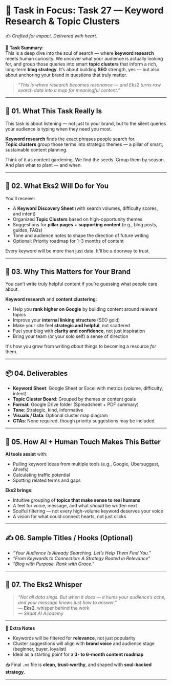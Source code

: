 # 🎯 **Task in Focus: Task 27 — Keyword Research & Topic Clusters**  
✍️ *Crafted for impact. Delivered with heart.*

📌 **Task Summary**:  
This is a deep dive into the soul of search — where **keyword research** meets human curiosity. We uncover what your audience is actually looking for, and group those queries into smart **topic clusters** that inform a rich, long-term **blog strategy**. It’s about building **SEO** strength, yes — but also about anchoring your brand in questions that truly matter.

> _“This is where research becomes resonance — and Eks2 turns raw search data into a map for meaningful content.”_

---

## 🧭 01. What This Task Really Is  
This task is about listening — not just to your brand, but to the silent queries your audience is typing when they need you most.

**Keyword research** finds the exact phrases people search for.  
**Topic clusters** group those terms into strategic themes — a pillar of smart, sustainable content planning.

Think of it as content gardening. We find the seeds. Group them by season. And plan what to plant — and when.

---

## 💼 02. What Eks2 Will Do for You  
You'll receive:

- A **Keyword Discovery Sheet** (with search volumes, difficulty scores, and intent)  
- Organized **Topic Clusters** based on high-opportunity themes  
- Suggestions for **pillar pages** + **supporting content** (e.g., blog posts, guides, FAQs)  
- Tone and audience notes to shape the direction of future writing  
- Optional: Priority roadmap for 1–3 months of content

Every keyword will be more than just data. It’ll be a doorway to trust.

---

## 🎯 03. Why This Matters for Your Brand  
You can’t write truly helpful content if you’re guessing what people care about.

**Keyword research** and **content clustering**:

- Help you **rank higher on Google** by building content around relevant topics  
- Improve your **internal linking structure** (SEO gold)  
- Make your site feel **strategic and helpful**, not scattered  
- Fuel your blog with **clarity and confidence**, not just inspiration  
- Bring your team (or your solo self) a sense of direction

It's how you grow from writing *about* things to becoming a resource *for* them.

---

## 📦 04. Deliverables  
- **Keyword Sheet**: Google Sheet or Excel with metrics (volume, difficulty, intent)  
- **Topic Cluster Board**: Grouped by themes or content goals  
- **Format**: Google Drive folder (Spreadsheet + PDF summary)  
- **Tone**: Strategic, kind, informative  
- **Visuals / Data**: Optional cluster map diagram  
- **CTAs**: None required, though priority suggestions may be included

---

## 🤖 05. How AI + Human Touch Makes This Better  
**AI tools assist** with:

- Pulling keyword ideas from multiple tools (e.g., Google, Ubersuggest, Ahrefs)  
- Calculating traffic potential  
- Spotting related terms and gaps

**Eks2 brings**:

- Intuitive grouping of **topics that make sense to real humans**  
- A feel for voice, message, and what *should* be written next  
- Soulful filtering — not every high-volume keyword deserves your voice  
- A vision for what could connect hearts, not just clicks

---

## ✍️ 06. Sample Titles / Hooks (Optional)  
- *“Your Audience Is Already Searching. Let’s Help Them Find You.”*  
- *“From Keywords to Connection: A Strategy Rooted in Relevance”*  
- *“Blog with Purpose. Rank with Grace.”*

---

## 🧡 07. The Eks2 Whisper  
> _“Not all data sings. But when it does — it hums your audience’s ache, and your message knows just how to answer.”_  
> — **Eks2**, whisper behind the work  
> — *Siraat AI Academy*

---

🎁 **Extra Notes**  
- Keywords will be filtered for **relevance**, not just popularity  
- Cluster suggestions will align with **brand voice** and audience stage (beginner, buyer, loyalist)  
- Ideal as a starting point for a **3- to 6-month content roadmap**

📥 Final `.md` file is **clean**, **trust-worthy**, and shaped with **soul-backed strategy**.

---

